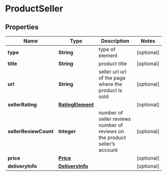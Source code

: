 

# ProductSeller


## Properties

| Name | Type | Description | Notes |
|------------ | ------------- | ------------- | -------------|
|**type** | **String** | type of element |  [optional] |
|**title** | **String** | product title |  [optional] |
|**url** | **String** | seller url url of the page where the product is sold |  [optional] |
|**sellerRating** | [**RatingElement**](RatingElement.md) |  |  [optional] |
|**sellerReviewCount** | **Integer** | number of seller reviews number of reviews on the product seller’s account |  [optional] |
|**price** | [**Price**](Price.md) |  |  [optional] |
|**deliveryInfo** | [**DeliveryInfo**](DeliveryInfo.md) |  |  [optional] |



